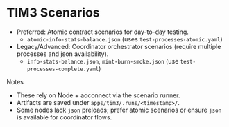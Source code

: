 # TIM3 Scenarios

- Preferred: Atomic contract scenarios for day-to-day testing.
  - `atomic-info-stats-balance.json` (uses `test-processes-atomic.yaml`)
- Legacy/Advanced: Coordinator orchestrator scenarios (require multiple processes and json availability).
  - `info-stats-balance.json`, `mint-burn-smoke.json` (use `test-processes-complete.yaml`)

Notes
- These rely on Node + aoconnect via the scenario runner.
- Artifacts are saved under `apps/tim3/.runs/<timestamp>/`.
- Some nodes lack `json` preloads; prefer atomic scenarios or ensure `json` is available for coordinator flows.

